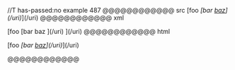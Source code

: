 //T has-passed:no
example 487
@@@@@@@@@@@@ src
[foo *[bar [baz](/uri)](/uri)*](/uri)
@@@@@@@@@@@@ xml
<?xml version="1.0" encoding="UTF-8"?>
<!DOCTYPE document SYSTEM "CommonMark.dtd">
<document xmlns="http://commonmark.org/xml/1.0">
  <paragraph>
    <text>[foo </text>
    <emph>
      <text>[bar </text>
      <link destination="/uri" title="">
        <text>baz</text>
      </link>
      <text>](/uri)</text>
    </emph>
    <text>](/uri)</text>
  </paragraph>
</document>
@@@@@@@@@@@@ html
<p>[foo <em>[bar <a href="/uri">baz</a>](/uri)</em>](/uri)</p>
@@@@@@@@@@@@
